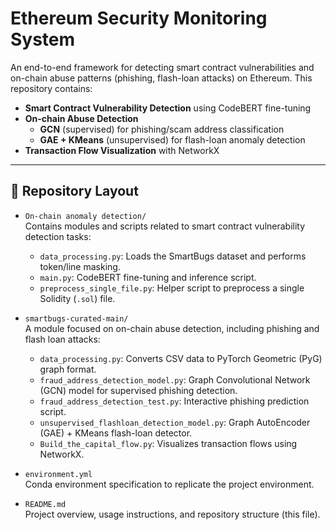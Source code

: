 # Ethereum Security Monitoring System

An end-to-end framework for detecting smart contract vulnerabilities and on-chain abuse patterns (phishing, flash-loan attacks) on Ethereum. This repository contains:

- **Smart Contract Vulnerability Detection** using CodeBERT fine-tuning  
- **On-chain Abuse Detection**  
  - **GCN** (supervised) for phishing/scam address classification  
  - **GAE + KMeans** (unsupervised) for flash-loan anomaly detection  
- **Transaction Flow Visualization** with NetworkX  

---

## 📂 Repository Layout

- `On-chain anomaly detection/`  
  Contains modules and scripts related to smart contract vulnerability detection tasks:
  - `data_processing.py`: Loads the SmartBugs dataset and performs token/line masking.
  - `main.py`: CodeBERT fine-tuning and inference script.
  - `preprocess_single_file.py`: Helper script to preprocess a single Solidity (`.sol`) file.

- `smartbugs-curated-main/`  
  A module focused on on-chain abuse detection, including phishing and flash loan attacks:
  - `data_processing.py`: Converts CSV data to PyTorch Geometric (PyG) graph format.
  - `fraud_address_detection_model.py`: Graph Convolutional Network (GCN) model for supervised phishing detection.
  - `fraud_address_detection_test.py`: Interactive phishing prediction script.
  - `unsupervised_flashloan_detection_model.py`: Graph AutoEncoder (GAE) + KMeans flash-loan detector.
  - `Build_the_capital_flow.py`: Visualizes transaction flows using NetworkX.

- `environment.yml`  
  Conda environment specification to replicate the project environment.

- `README.md`  
  Project overview, usage instructions, and repository structure (this file).
